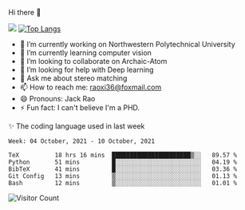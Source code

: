 Hi there 👋

![](https://github-readme-stats.vercel.app/api?username=Raohaocheng)
[![Top Langs](https://github-readme-stats.vercel.app/api/top-langs/?username=Raohaocheng&layout=compact)](https://github.com/anuraghazra/github-readme-stats)

- 🔭 I’m currently working on Northwestern Polytechnical University
- 🌱 I’m currently learning computer vision
- 👯 I’m looking to collaborate on Archaic-Atom
- 🤔 I’m looking for help with Deep learning
- 💬 Ask me about stereo matching
- 📫 How to reach me: raoxi36@foxmail.com
- 😄 Pronouns: Jack Rao
- ⚡ Fun fact: I can't believe I'm a PHD.

✨ The coding language used in last week
<!--START_SECTION:waka-->
```text
Week: 04 October, 2021 - 10 October, 2021

TeX          18 hrs 16 mins  ██████████████████████▒░░   89.57 % 
Python       51 mins         █░░░░░░░░░░░░░░░░░░░░░░░░   04.19 % 
BibTeX       41 mins         █░░░░░░░░░░░░░░░░░░░░░░░░   03.36 % 
Git Config   13 mins         ▒░░░░░░░░░░░░░░░░░░░░░░░░   01.13 % 
Bash         12 mins         ▒░░░░░░░░░░░░░░░░░░░░░░░░   01.01 % 
```
<!--END_SECTION:waka-->

![Visitor Count](https://profile-counter.glitch.me/Raohaocheng/count.svg)
